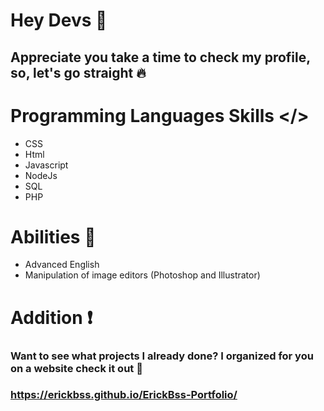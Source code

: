 # Hey  Devs :wave:
##  Appreciate you take a time to check my profile, so, let's go straight :fire:

#  Programming Languages Skills </> 
 - CSS
 - Html
 - Javascript
 - NodeJs
 - SQL
 - PHP
# Abilities :book:
 - Advanced English
 - Manipulation of image editors (Photoshop and Illustrator)
 
# Addition :exclamation:
### Want to see what projects I already done? I organized for you on a website check it out :running:
### https://erickbss.github.io/ErickBss-Portfolio/

